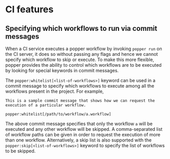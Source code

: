 # CI features

## Specifying which workflows to run via commit messages

When a CI service executes a popper workflow by invoking `popper run` on the CI server, it does so without passing any flags and hence we cannot specify which workflow to skip or execute. To make this more flexible, popper provides the ability to control which workflows are to be executed by looking for special keywords in commit messages.

The `popper:whitelist[<list-of-workflows>]` keyword can be used in a commit message to specify which workflows to execute among all the workflows present in the project. For example, 

```
This is a sample commit message that shows how we can request the 
execution of a particular workflow.

popper:whitelist[/path/to/workflow/a.workflow]
```

The above commit message specifies that only the workflow `a` will be executed and any other workflow will be skipped. A comma-separated list of workflow paths can be given in order to request the execution of more than one workflow. Alternatively, a skip list is also supported with the `popper:skip[<list-of-workflows>]` keyword to specify the list of workflows to be skipped.
